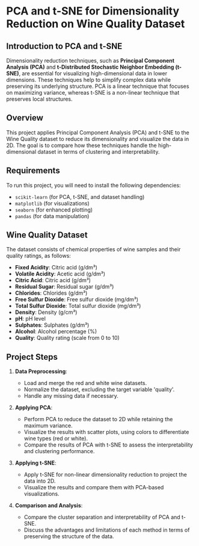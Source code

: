 # **PCA and t-SNE for Dimensionality Reduction on Wine Quality Dataset**

## **Introduction to PCA and t-SNE**
Dimensionality reduction techniques, such as **Principal Component Analysis (PCA)** and **t-Distributed Stochastic Neighbor Embedding (t-SNE)**, are essential for visualizing high-dimensional data in lower dimensions. These techniques help to simplify complex data while preserving its underlying structure. PCA is a linear technique that focuses on maximizing variance, whereas t-SNE is a non-linear technique that preserves local structures.

## **Overview**
This project applies Principal Component Analysis (PCA) and t-SNE to the Wine Quality dataset to reduce its dimensionality and visualize the data in 2D. The goal is to compare how these techniques handle the high-dimensional dataset in terms of clustering and interpretability.

## **Requirements**
To run this project, you will need to install the following dependencies:
- `scikit-learn` (for PCA, t-SNE, and dataset handling)
- `matplotlib` (for visualizations)
- `seaborn` (for enhanced plotting)
- `pandas` (for data manipulation)

## **Wine Quality Dataset**
The dataset consists of chemical properties of wine samples and their quality ratings, as follows:
- **Fixed Acidity**: Citric acid (g/dm³)
- **Volatile Acidity**: Acetic acid (g/dm³)
- **Citric Acid**: Citric acid (g/dm³)
- **Residual Sugar**: Residual sugar (g/dm³)
- **Chlorides**: Chlorides (g/dm³)
- **Free Sulfur Dioxide**: Free sulfur dioxide (mg/dm³)
- **Total Sulfur Dioxide**: Total sulfur dioxide (mg/dm³)
- **Density**: Density (g/cm³)
- **pH**: pH level
- **Sulphates**: Sulphates (g/dm³)
- **Alcohol**: Alcohol percentage (%)
- **Quality**: Quality rating (scale from 0 to 10)

## **Project Steps**

1. **Data Preprocessing**:
   - Load and merge the red and white wine datasets.
   - Normalize the dataset, excluding the target variable 'quality'.
   - Handle any missing data if necessary.

2. **Applying PCA**:
   - Perform PCA to reduce the dataset to 2D while retaining the maximum variance.
   - Visualize the results with scatter plots, using colors to differentiate wine types (red or white).
   - Compare the results of PCA with t-SNE to assess the interpretability and clustering performance.

3. **Applying t-SNE**:
   - Apply t-SNE for non-linear dimensionality reduction to project the data into 2D.
   - Visualize the results and compare them with PCA-based visualizations.
   
4. **Comparison and Analysis**:
   - Compare the cluster separation and interpretability of PCA and t-SNE.
   - Discuss the advantages and limitations of each method in terms of preserving the structure of the data.



